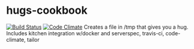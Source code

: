 # hugs-cookbook
[![Build Status](https://secure.travis-ci.org/jhmartin/chef-hugs.png)](http://travis-ci.org/jhmartin/chef-hugs) [![Code Climate](https://codeclimate.com/github/jhmartin/chef-hugs.png)](https://codeclimate.com/github/jhmartin/chef-hugs)
Creates a file in /tmp that gives you a hug.
Includes kitchen integration w/docker and serverspec, travis-ci, code-climate, tailor
